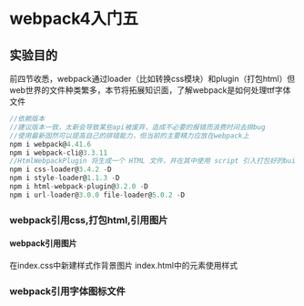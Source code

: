 # webpack4入门五  

## 实验目的  

前四节收悉，webpack通过loader（比如转换css模块）和plugin（打包html）但web世界的文件种类繁多，本节将拓展知识面，了解webpack是如何处理ttf字体文件  

```js
//依赖版本
//建议版本一致，太新会导致某些api被废弃，造成不必要的报错而浪费时间去排bug
//使用最新固然可以提高自己的排错能力，但当前的主要精力应放在webpack上
npm i webpack@4.41.6  
npm i webpack-cli@3.3.11  
//HtmlWebpackPlugin 将生成一个 HTML 文件，并在其中使用 script 引入打包好的built.JS 文件。
npm i css-loader@3.4.2 -D
npm i style-loader@1.1.3 -D
npm i html-webpack-plugin@3.2.0 -D
npm i url-loader@3.0.0 file-loader@5.0.2 -D

```

### webpack引用css,打包html,引用图片  

#### webpack引用图片  

在index.css中新建样式作背景图片
index.html中的元素使用样式

### webpack引用字体图标文件  

